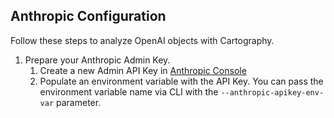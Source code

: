 ## Anthropic Configuration

Follow these steps to analyze OpenAI objects with Cartography.

1. Prepare your Anthropic Admin Key.
    1. Create a new Admin API Key in [Anthropic Console](https://console.anthropic.com/settings/admin-keys)
    1. Populate an environment variable with the API Key. You can pass the environment variable name via CLI with the `--anthropic-apikey-env-var` parameter.
